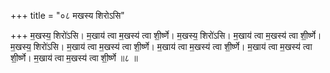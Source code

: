 +++
title = "०८ मखस्य शिरोऽसि"

+++
म॒खस्य॒ शिरो॑ऽसि। म॒खाय॑ त्वा म॒खस्य॑ त्वा शी॒र्ष्णे। म॒खस्य॒ शिरो॑ऽसि। म॒खाय॑ त्वा म॒खस्य॑ त्वा शी॒र्ष्णे। म॒खस्य॒ शिरो॑ऽसि। म॒खाय॑ त्वा म॒खस्य॑ त्वा शी॒र्ष्णे। म॒खाय॑ त्वा म॒खस्य॑ त्वा शी॒र्ष्णे। म॒खाय॑ त्वा म॒खस्य॑ त्वा शी॒र्ष्णे। म॒खाय॑ त्वा म॒खस्य॑ त्वा शी॒र्ष्णे ॥८ ॥
